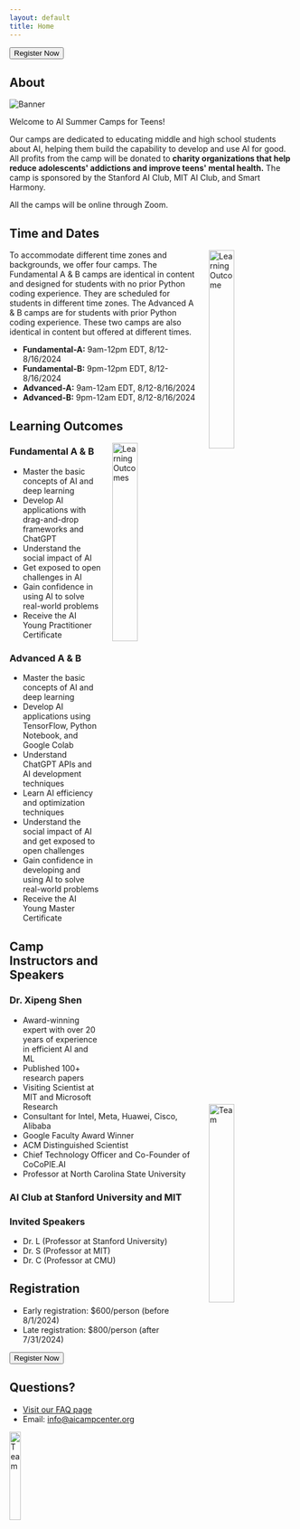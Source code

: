 ```yaml
---
layout: default
title: Home
---
```


<section id="registration0">
  <div class="container">
    <button class="register-button" onclick="window.location.href='https://forms.office.com/Pages/ResponsePage.aspx?id=nhONFnNqgEeWj09FKmhFBw52tUtMuANGvjjXhDpxv5tUODdRMzRGWE9KWExQTjhUMEIyMFgwT1c1US4u'">Register Now</button>
   </div>
</section>

<section id="intro">
  <h2>About</h2>
  <img src="{{ '/assets/images/banner.jpeg' | relative_url }}" alt="Banner" class="banner">
  <p>Welcome to AI Summer Camps for Teens!</p>
  <p>Our camps are dedicated to educating middle and high school students about AI, helping them build the capability to develop and use AI for good. All profits from the camp will be donated to <b>charity organizations that help reduce adolescents' addictions and improve teens' mental health.</b> The camp is sponsored by the Stanford AI Club, MIT AI Club, and Smart Harmony.</p>
  <p>All the camps will be online through Zoom.</p>
</section>

<section id="time-location">
  <h2>Time and Dates</h2>
  <img src="{{ '/assets/images/time.jpeg' | relative_url }}" alt="Learning Outcome" class="banner" style="width: 30%; height: auto; float: right; margin-left: 20px;">  
<p>To accommodate different time zones and backgrounds, we offer four camps. The Fundamental A & B camps are identical in content and designed for students with no prior Python coding experience. They are scheduled for students in different time zones. The Advanced A & B camps are for students with prior Python coding experience. These two camps are also identical in content but offered at different times.</p>

  <ul>
   <li><b>Fundamental-A:</b> 9am-12pm EDT, 8/12-8/16/2024</li>
   <li><b>Fundamental-B:</b> 9pm-12pm EDT, 8/12-8/16/2024</li>
   <li><b>Advanced-A:</b> 9am-12am EDT, 8/12-8/16/2024</li>
   <li><b>Advanced-B:</b> 9pm-12am EDT, 8/12-8/16/2024</li>
  </ul>

</section>

<section id="learning-outcomes">
  <h2>Learning Outcomes</h2>
  <img src="{{ '/assets/images/learning.jpeg' | relative_url }}" alt="Learning Outcomes" class="banner" style="width: 30%; height: auto; float: right; margin-left: 20px;">
  <h3>Fundamental A & B</h3>
<ul>
  <li>Master the basic concepts of AI and deep learning</li>
  <li>Develop AI applications with drag-and-drop frameworks and ChatGPT</li>
  <li>Understand the social impact of AI</li>
  <li>Get exposed to open challenges in AI</li>
  <li>Gain confidence in using AI to solve real-world problems</li>
  <li>Receive the AI Young Practitioner Certificate</li>
</ul>

<h3>Advanced A & B</h3>
<ul>
  <li>Master the basic concepts of AI and deep learning</li>
  <li>Develop AI applications using TensorFlow, Python Notebook, and Google Colab</li>
  <li>Understand ChatGPT APIs and AI development techniques</li>
  <li>Learn AI efficiency and optimization techniques</li>
  <li>Understand the social impact of AI and get exposed to open challenges</li>
  <li>Gain confidence in developing and using AI to solve real-world problems</li>
  <li>Receive the AI Young Master Certificate</li>
</ul>
</section>

<section id="team">
  <h2>Camp Instructors and Speakers</h2>
  <img src="{{ '/assets/images/team.jpeg' | relative_url }}" alt="Team" class="banner" style="width: 30%; height: auto; float: right; margin-left: 20px;">
  <h3>Dr. Xipeng Shen</h3>
<ul>
  <li>Award-winning expert with over 20 years of experience in efficient AI and ML</li>
  <li>Published 100+ research papers</li>
  <li>Visiting Scientist at MIT and Microsoft Research</li>
  <li>Consultant for Intel, Meta, Huawei, Cisco, Alibaba</li>
  <li>Google Faculty Award Winner</li>
  <li>ACM Distinguished Scientist</li>
  <li>Chief Technology Officer and Co-Founder of CoCoPIE.AI</li>
  <li>Professor at North Carolina State University</li>
</ul>
  <h3>AI Club at Stanford University and MIT</h3>
  <h3>Invited Speakers</h3>
  <ul>
    <li>Dr. L (Professor at Stanford University)</li>
    <li>Dr. S (Professor at MIT)</li>
    <li>Dr. C (Professor at CMU)</li>
  </ul>
</section>

<section id="registration">
  <h2>Registration</h2>
  <!-- <img src="{{ '/assets/images/registration.jpeg' | relative_url }}" alt="Registration" class="banner"> -->
  <ul>
    <li>Early registration: $600/person (before 8/1/2024)</li>
    <li>Late registration: $800/person (after 7/31/2024)</li>
  </ul>
  <div class="container">
    <button class="register-button" onclick="location.href='https://forms.office.com/Pages/ResponsePage.aspx?id=nhONFnNqgEeWj09FKmhFBw52tUtMuANGvjjXhDpxv5tUODdRMzRGWE9KWExQTjhUMEIyMFgwT1c1US4u'">Register Now</button>
   </div>
</section>

<section id="contact">
 <h2>Questions?</h2>

 <ul>
   <li><a href="{{ "/faq/" | relative_url }}">Visit our FAQ page</a></li>
   <li>Email: <a href="mailto:info@aicampcenter.org">info@aicampcenter.org</a></li>
 </ul>
  <img src="{{ '/assets/images/contact.jpeg' | relative_url }}" alt="Team" class="banner" style="width: 20%; height: auto; float: left; margin-right: 20px;">
</section>
   
